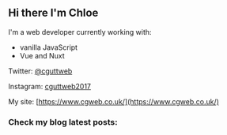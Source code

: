 ## Hi there I'm Chloe

I'm a web developer currently working with:

- vanilla JavaScript
- Vue and Nuxt

Twitter: [@cguttweb](https://twitter.com/cguttweb)

Instagram: [cguttweb2017](https://instagram.com/cguttweb2017)

My site: [https://www.cgweb.co.uk/](https://www.cgweb.co.uk/)

### Check my blog latest posts:

<!-- BLOG-POST-LIST: START -->
<!-- BLOG-POST-LIST:END -->

<!--
**cguttweb/cguttweb** is a ✨ _special_ ✨ repository because its `README.md` (this file) appears on your GitHub profile.

Here are some ideas to get you started:

- 🔭 I’m currently working on ...
- 🌱 I’m currently learning ...
- 👯 I’m looking to collaborate on ...
- 🤔 I’m looking for help with ...
- 💬 Ask me about ...
- 📫 How to reach me: ...
- 😄 Pronouns: ...
- ⚡ Fun fact: ...
-->
